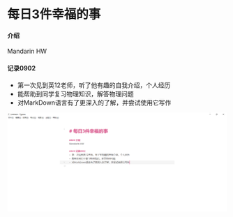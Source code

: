 # 每日3件幸福的事

#### 介绍
Mandarin HW

#### 记录0902
- 第一次见到英12老师，听了他有趣的自我介绍，个人经历
- 能帮助到同学复习物理知识，解答物理问题
- 对MarkDown语言有了更深入的了解，并尝试使用它写作

<center><img src="../assets/Image/0902.png"></center>
